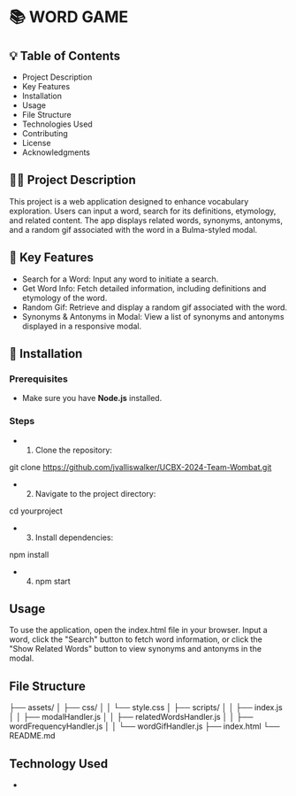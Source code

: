 # 📚 WORD GAME

## 💡 Table of Contents

* Project Description
* Key Features
* Installation
* Usage
* File Structure
* Technologies Used
* Contributing
* License
* Acknowledgments

## ✍🏻 Project Description

This project is a web application designed to enhance vocabulary exploration. Users can input a word, search for its definitions, etymology, and related content. The app displays related words, synonyms, antonyms, and a random gif associated with the word in a Bulma-styled modal.

## 🔑 Key Features

* Search for a Word: Input any word to initiate a search.
* Get Word Info: Fetch detailed information, including definitions and etymology of the word.
* Random Gif: Retrieve and display a random gif associated with the word.
* Synonyms & Antonyms in Modal: View a list of synonyms and antonyms displayed in a responsive modal.

## 💽 Installation

### Prerequisites

* Make sure you have **Node.js** installed.
### Steps

* 1. Clone the repository:

git clone https://github.com/jvalliswalker/UCBX-2024-Team-Wombat.git

* 2. Navigate to the project directory: 

cd yourproject

* 3. Install dependencies:

npm install

* 4. npm start

## Usage

To use the application, open the index.html file in your browser. Input a word, click the "Search" button to fetch word information, or click the "Show Related Words" button to view synonyms and antonyms in the modal.

## File Structure

├── assets/
│   ├── css/
│   │   └── style.css
│   ├── scripts/
│   │   ├── index.js
│   │   ├── modalHandler.js
│   │   ├── relatedWordsHandler.js
│   │   ├── wordFrequencyHandler.js
│   │   └── wordGifHandler.js
├── index.html
└── README.md

## Technology Used

* 




